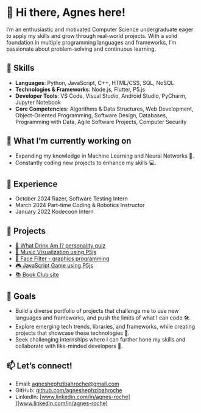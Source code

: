 # 👋 Hi there, Agnes here!

I’m an enthusiastic and motivated Computer Science undergraduate eager to apply my skills and grow through real-world projects. With a solid foundation in multiple programming languages and frameworks, I’m passionate about problem-solving and continuous learning.

## 🚀 Skills
- **Languages**: Python, JavaScript, C++, HTML/CSS, SQL, NoSQL
- **Technologies & Frameworks**: Node.js, Flutter, P5.js
- **Developer Tools**: VS Code, Visual Studio, Android Studio, PyCharm, Jupyter Notebook
- **Core Competencies**: Algorithms & Data Structures, Web Development, Object-Oriented Programming, Software Design, Databases, Programming with Data, Agile Software Projects, Computer Security

## 🌱 What I’m currently working on
- Expanding my knowledge in Machine Learning and Neural Networks 🤖.
- Constantly coding new projects to enhance my skills 💻.

## 💼 Experience
- October 2024 Razer, Software Testing Intern
- March 2024 Part-time Coding & Robotics Instructor
- January 2022 Kodecoon Intern

## 🔗 Projects
- [🥤 What Drink Am I? personality quiz](https://agneshephzibahroche.github.io/whatdrinkami/)
- [🎵 Music Visualization using P5js](https://agneshephzibahroche.github.io/musicvis/)
- [📸 Face Filter - graphics programming](https://agneshephzibahroche.github.io/graphics-programming/)
- [🎮 JavaScript Game using P5js](https://agneshephzibahroche.github.io/p5jsgame/)
- [📚 Book Club site](https://agneshephzibahroche.github.io/webdev/)

## 🎯 Goals
- Build a diverse portfolio of projects that challenge me to use new languages and frameworks, and push the limits of what I can code 🛠️.
- Explore emerging tech trends, libraries, and frameworks, while creating projects that showcase these technologies 🚀.
- Seek challenging internships where I can further hone my skills and collaborate with like-minded developers 🤝.

## 📫 Let’s connect!
- Email: agneshephzibahroche@gmail.com
- GitHub: [github.com/agneshephzibahroche](github.com/agneshephzibahroche)
- LinkedIn: [www.linkedin.com/in/agnes-roche]([www.linkedin.com/in/agnes-roche)
